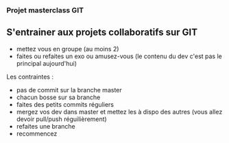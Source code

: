 ### Projet masterclass GIT

## S'entrainer aux projets collaboratifs sur GIT

- mettez vous en groupe (au moins 2)
- faites ou refaites un exo ou amusez-vous (le contenu du dev c'est pas le principal aujourd'hui)

Les contraintes :
- pas de commit sur la branche master
- chacun bosse sur sa branche
- faites des petits commits réguliers
- mergez vos dev dans master et mettez les à dispo des autres (vous allez devoir pull/push réguilièrement)
- refaites une branche
- recommencez
